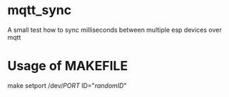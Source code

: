 # mqtt_sync
A small test how to sync milliseconds between multiple esp devices over mqtt

# Usage of MAKEFILE
 make setport /dev/*PORT* ID="*randomID*" 


